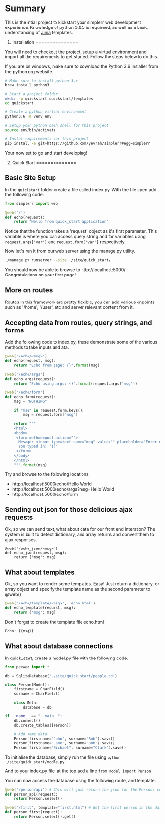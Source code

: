 Summary
=======

This is the intial project to kickstart your simplerr web development experience. Knowledge of python 3.6.5 is requireed, as well as a basic understanding of [Jinja](http://jinja.pocoo.org/) templates.


1. Installation
===============

You will need to checkout the project, setup a virtual environment and import all the requirements to get started. Follow the steps below to do this.

If you are on windows, make sure to download the Python 3.6 installer from the python.org website.

```bash
# Make sure to install python 3.x
brew install python3

# Start a project folder
mkdir -p quickstart quickstart/templates
cd quickstart

# Create a python virtual environment
python3.6 -m venv env

# Setup your python bash shell for this project
source env/bin/activate

# Instal requirements for this project
pip install -e git+https://github.com/yevrah/simplerr#egg=simplerr

```

Your now set to go and start developing!


2. Quick Start
==============

## Basic Site Setup

In the `quickstart` folder create a file called index.py. With the file open add the following code:

```python
from simplerr import web

@web('/')
def echo(request):
    return "Hello from quick_start application"
```

Notice that the function takes a 'request' object as it's first parameter. This variable is where you can access query string and for variables using `request.args['var']` and `request.form['var']` respectively.


Now let's run it from our web server using the manage.py utility.

```bash
./manage.py runserver --site ./site/quick_start/

```

You should now be able to browse to http://localhost:5000/ - Congratulations on your first page!

## More on routes

Routes in this framework are pretty flexible, you can add various enpoints such as '/home', '/user', etc and server relevant content from it.

## Accepting data from routes, query strings, and forms

Add the following code to index.py, these demonstrate some of the various methods to take inputs and ata.

```python
@web('/echo/<msg>')
def echo(request, msg):
    return "Echo from page: {}".format(msg)

@web('/echo/args')
def echo_args(request):
    return "Echo using args: {}".format(request.args['msg'])

@web('/echo/form')
def echo_form(request):
    msg = "NOTHING"

    if "msg" in request.form.keys():
        msg = request.form["msg"]

    return """
    <html>
    <body>
     <form method=post action="">
      Mesage: <input type=text name="msg" value="" placeholder="Enter msg value"/><input type="submit">
      You typed in: "{}"
     </form>
    </body>
    </html>
    """.format(msg)
```

Try and browse to the following locations

  * http://localhost:5000/echo/Hello World
  * http://localhost:5000/echo/args?msg=Hello World
  * http://localhost:5000/echo/form

## Sending out json for those delicious ajax requests

Ok, so we can send text, what about data for our front end interation? The system is built to detect dictionary, and array returns and convert them to ajax responses.

```
@web('/echo_json/<msg>')
def echo_json(request, msg):
    return {'msg': msg}
```

## What about templates

Ok, so you want to render some templates. Easy! Just return a dictionary, or array object and specify the template name as the second parameter to @web()


```python
@web('/echo/template/<msg>', 'echo.html')
def echo_template(request, msg):
    return {'msg': msg}
```

Don't forget to create the template file echo.html

```html
Echo: {{msg}}
```

## What about database connections

In quick_start, create a model.py file with the following code.

```python
from peewee import *

db = SqliteDatabase('./site/quick_start/people.db')

class Person(Model):
    firstname = CharField()
    surname = CharField()

    class Meta:
        database = db

if __name__ == "__main__":
    db.connect()
    db.create_tables([Person])

    # Add some data
    Person(firstname="John", surname="Bob").save()
    Person(firstname="Jane", surname="Bob").save()
    Person(firstname="Michael", surname="Clark").save()
```

To initialise the database, simply run the file using `python ./site/quick_start/modle.py`

And to your index.py file, at the top add a line `from model import Person`

You can now access the database using the following route, and template.

```python
@web('/person/api') # This will just return the json for the Persons collection
def person_api(request):
    return Person.select()

@web('/first', template="first.html") # Get the first person in the database
def person_first(request):
    return Person.select().get()
```
